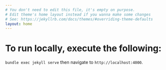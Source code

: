 ```yaml
---
# You don't need to edit this file, it's empty on purpose.
# Edit theme's home layout instead if you wanna make some changes
# See: https://jekyllrb.com/docs/themes/#overriding-theme-defaults
layout: home
---
```


# To run locally, execute the following:
`bundle exec jekyll serve` then navigate to `http://localhost:4000`.
